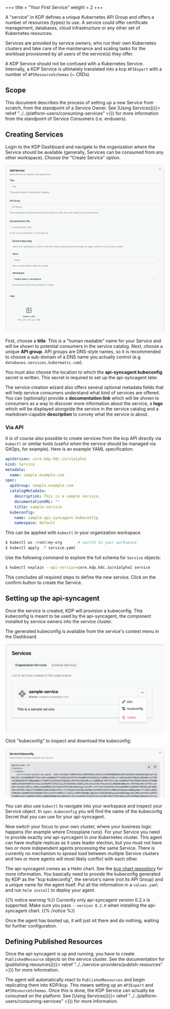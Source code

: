 +++
title = "Your First Service"
weight = 2
+++

A "service" in KDP defines a unique Kubernetes API Group and offers a number of resources (types) to
use. A service could offer certificate management, databases, cloud infrastructure or any other set
of Kubernetes resources.

Services are provided by service owners, who run their own Kubernetes clusters and take care of the
maintenance and scaling tasks for the workload provisioned by all users of the service(s) they
offer.

A KDP Service should not be confused with a Kubernetes Service. Internally, a KDP Service is
ultimately translated into a kcp `APIExport` with a number of `APIResourceSchemas` (~ CRDs).

## Scope

This document describes the process of setting up a new Service from scratch, from the standpoint
of a Service Owner. See [Using Services]({{< relref "../../platform-users/consuming-services" >}})
for more information from the standpoint of Service Consumers (i.e. endusers).

## Creating Services

Login to the KDP Dashboard and navigate to the organization where the Service should be available
(generally, Services can be consumed from any other workspace). Choose the "Create Service" option.

![Service Creation Wizard](service-creation-wizard.png?classes=shadow,border&height=200 "Service Creation Wizard")

First, choose a **title**. This is a "human readable" name for your Service and will be shown to potential
consumers in the service catalog. Next, choose a unique **API group**. API groups are DNS-style names,
so it is recommended to choose a sub-domain of a DNS name you actually control
(e.g. `databases.services.kubermatic.com`).

You must also choose the location to which the **api-syncagent kubeconfig** secret is written.
This secret is required to set up the api-syncagent later.

The service creation wizard also offers several optional metadata fields that will help service consumers
understand what kind of services are offered. You can (optionally) provide a **documentation link** which
will be shown to consumers as a way to discover more information about the service, a **logo** which will
be displayed alongside the service in the service catalog and a markdown-capable **description** to convey
what the service is about.

### Via API

It is of course also possible to create services from the kcp API directly via `kubectl` or similar tools
(useful when the service should be managed via GitOps, for example). Here is an example YAML specification:

```yaml
apiVersion: core.kdp.k8c.io/v1alpha1
kind: Service
metadata:
  name: sample.example.com
spec:
  apiGroup: sample.example.com
  catalogMetadata:
    description: This is a sample service.
    documentationURL: ""
    title: sample-service
  kubeconfig:
    name: sample-api-syncagent-kubeconfig
    namespace: default
```

This can be applied with `kubectl` in your organization workspace.

```sh
$ kubectl ws :root:my-org       # switch to your workspace
$ kubectl apply -f service.yaml
```

Use the following command to explore the full schema for `Service` objects:

```sh
$ kubectl explain --api-version=core.kdp.k8c.io/v1alpha1 service
```

This concludes all required steps to define the new service. Click on the confirm button to create
the Service.

## Setting up the api-syncagent

Once the service is created, KDP will provision a kubeconfig. This kubeconfig is meant to be used
by the api-syncagent, the component installed by service owners into the service cluster.

The generated kubeconfig is available from the service's context menu in the Dashboard.

![Service Context Menu](service-context-menu.png?classes=shadow,border&height=200 "Service Context Menu")

Click "kubeconfig" to inspect and download the kubeconfig:

![Kubeconfig View](kubeconfig-view.png?classes=shadow,border&height=200 "Kubeconfig View")

You can also use `kubectl` to navigate into your workspace and inspect your Service object.
In `spec.kubeconfig` you will find the name of the kubeconfig Secret that you can use for your
api-syncagent.

Now switch your focus to your own cluster, where your business logic happens (for example where
Crossplane runs). For your Service you need to provide exactly _one_ api-syncagent in _one_ Kubernetes
cluster. This agent can have multiple replicas as it uses leader election, but you must not have two
or more independent agents processing the same Service. There is currently no mechanism to spread
load between multiple Service clusters and two or more agents will most likely conflict with each
other.

The api-syncagent comes as a Helm chart. See the [kcp chart repository](https://github.com/kcp-dev/helm-charts/tree/main/charts/api-syncagent)
for more information. You basically need to provide the kubeconfig generated by KDP as the
"kcp kubeconfig", the service's name (not its API Group) and a unique name for the agent itself. Put
all the information in a `values.yaml` and run `helm install` to deploy your agent.


{{% notice warning %}}
Currently only api-syncagent version 0.2.x is supported. Make sure you pass `--version 0.2.0` when installing the api-syncagent chart.
{{% /notice %}}

Once the agent has booted up, it will just sit there and do nothing, waiting for further
configuration.

## Defining Published Resources

Once the api-syncagent is up and running, you have to create `PublishedResource` objects on the
service cluster. See the documentation for
[publishing resources]({{< relref "../../service-providers/publish-resources" >}}) for more
information.

The agent will automatically react to `PublishedResources` and begin replicating them into KDP/kcp.
This means setting up an `APIExport` and `APIResourceSchemas`. Once this is done, the KDP Service
can actually be consumed on the platform. See
[Using Services]({{< relref "../../platform-users/consuming-services" >}}) for more information.
